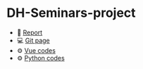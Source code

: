 # DH-Seminars-project
- :book: [Report](https://github.com/FrancescoDiCursi/DH-Seminars-project/blob/main/report/DH%20Seminars%20Project%20report.pdf)
- :computer: [Git page](https://francescodicursi.github.io/DH-Seminars-project/)
- :gear: [Vue codes](https://github.com/FrancescoDiCursi/DH-Seminars-project/tree/main/dev%20folder)
- :gear: [Python codes](https://github.com/FrancescoDiCursi/DH-Seminars-project/tree/main/python%20scripts)
